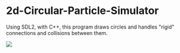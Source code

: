 # 2d-Circular-Particle-Simulator
Using SDL2, with C++, this program draws circles and handles "rigid" connections and collisions between them.

![]([https://github.com/ahmet-umut/2d-Circular-Particle-Simulator/blob/main/github%20recording.gif?raw=true])
